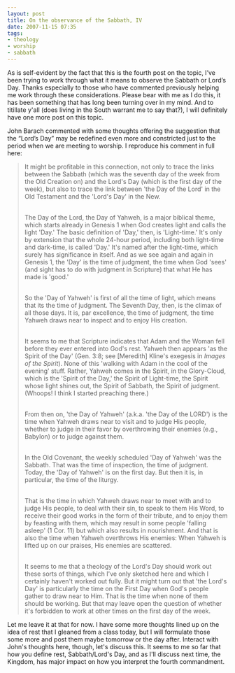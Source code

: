 ```yaml
---
layout: post
title: On the observance of the Sabbath, IV
date: 2007-11-15 07:35
tags:
- theology
- worship
- sabbath
---
```

As is self-evident by the fact that this is the fourth post on the topic, I’ve been trying to work through what it means to observe the Sabbath or Lord’s Day. Thanks especially to those who have commented previously helping me work through these considerations. Please bear with me as I do this, it has been something that has long been turning over in my mind. And to titillate y'all (does living in the South warrant me to say that?), I will definitely have one more post on this topic.

John Barach commented with some thoughts offering the suggestion that the “Lord’s Day” may be redefined even more and constricted just to the period when we are meeting to worship. I reproduce his comment in full here:

<blockquote>
It might be profitable in this connection, not only to trace the links between the Sabbath (which was the seventh day of the week from the Old Creation on) and the Lord's Day (which is the first day of the week), but also to trace the link between 'the Day of the Lord' in the Old Testament and the 'Lord's Day' in the New.<br><br>

The Day of the Lord, the Day of Yahweh, is a major biblical theme, which starts already in Genesis 1 when God creates light and calls the light 'Day.' The basic definition of 'Day,' then, is 'Light-time.' It's only by extension that the whole 24-hour period, including both light-time and dark-time, is called 'Day.' It's named after the light-time, which surely has significance in itself. And as we see again and again in Genesis 1, the 'Day' is the time of judgment, the time when God 'sees' (and sight has to do with judgment in Scripture) that what He has made is 'good.'<br><br>

So the 'Day of Yahweh' is first of all the time of light, which means that its the time of judgment. The Seventh Day, then, is the climax of all those days. It is, par excellence, the time of judgment, the time Yahweh draws near to inspect and to enjoy His creation.<br><br>

It seems to me that Scripture indicates that Adam and the Woman fell before they ever entered into God's rest. Yahweh then appears 'as the Spirit of the Day' (Gen. 3:8; see [Meredith] Kline's exegesis in *Images of the Spirit*). None of this 'walking with Adam in the cool of the evening' stuff. Rather, Yahweh comes in the Spirit, in the Glory-Cloud, which is the 'Spirit of the Day,' the Spirit of Light-time, the Spirit whose light shines out, the Spirit of Sabbath, the Spirit of judgment. (Whoops! I think I started preaching there.)<br><br>

From then on, 'the Day of Yahweh' (a.k.a. 'the Day of the LORD') is the time when Yahweh draws near to visit and to judge His people, whether to judge in their favor by overthrowing their enemies (e.g., Babylon) or to judge against them.<br><br>

In the Old Covenant, the weekly scheduled 'Day of Yahweh' was the Sabbath. That was the time of inspection, the time of judgment. Today, the 'Day of Yahweh' is on the first day. But then it is, in particular, the time of the liturgy.<br><br>

That is the time in which Yahweh draws near to meet with and to judge His people, to deal with their sin, to speak to them His Word, to receive their good works in the form of their tribute, and to enjoy them by feasting with them, which may result in some people 'falling asleep' (1 Cor. 11) but which also results in nourishment. And that is also the time when Yahweh overthrows His enemies: When Yahweh is lifted up on our praises, His enemies are scattered.<br><br>

It seems to me that a theology of the Lord's Day should work out these sorts of things, which I've only sketched here and which I certainly haven't worked out fully. But it might turn out that 'the Lord's Day' is particularly the time on the First Day when God's people gather to draw near to Him. That is the time when none of them should be working. But that may leave open the question of whether it's forbidden to work at other times on the first day of the week.
</blockquote>

Let me leave it at that for now. I have some more thoughts lined up on the idea of rest that I gleaned from a class today, but I will formulate those some more and post them maybe tomorrow or the day after. Interact with John's thoughts here, though, let's discuss this. It seems to me so far that how you define rest, Sabbath/Lord's Day, and as I'll discuss next time, the Kingdom, has major impact on how you interpret the fourth commandment.
